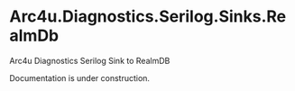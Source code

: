 # Arc4u.Diagnostics.Serilog.Sinks.RealmDb

Arc4u Diagnostics Serilog Sink to RealmDB

Documentation is under construction.
